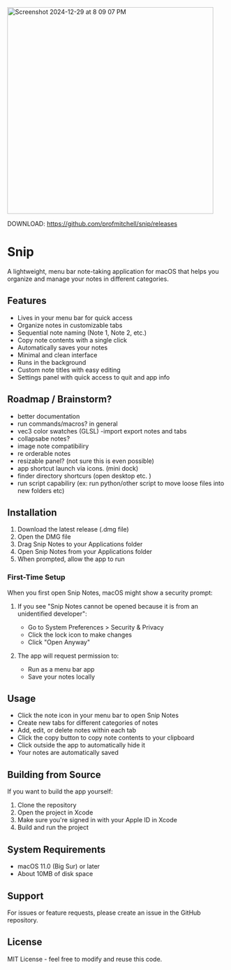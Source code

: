 
<img width="472" alt="Screenshot 2024-12-29 at 8 09 07 PM" src="https://github.com/user-attachments/assets/99d3a80d-ce79-4509-9b2d-79b473a768c9" />

DOWNLOAD: https://github.com/profmitchell/snip/releases

# Snip

A lightweight, menu bar note-taking application for macOS that helps you organize and manage your notes in different categories.

## Features

- Lives in your menu bar for quick access
- Organize notes in customizable tabs
- Sequential note naming (Note 1, Note 2, etc.)
- Copy note contents with a single click
- Automatically saves your notes
- Minimal and clean interface
- Runs in the background
- Custom note titles with easy editing
- Settings panel with quick access to quit and app info

## Roadmap / Brainstorm?
- better documentation
- run commands/macros? in general 
- vec3 color swatches (GLSL)
-import export notes and tabs
- collapsabe notes?
- image note compatibiliry
- re orderable notes
- resizable panel? (not sure this is even possible)
- app shortcut launch via icons. (mini dock)
- finder directory shortcurs (open desktop etc. )
- run script capabiliry (ex: run python/other script to move loose files into new folders etc)


## Installation

1. Download the latest release (.dmg file)
2. Open the DMG file
3. Drag Snip Notes to your Applications folder
4. Open Snip Notes from your Applications folder
5. When prompted, allow the app to run

### First-Time Setup

When you first open Snip Notes, macOS might show a security prompt:

1. If you see "Snip Notes cannot be opened because it is from an unidentified developer":
   - Go to System Preferences > Security & Privacy
   - Click the lock icon to make changes
   - Click "Open Anyway"

2. The app will request permission to:
   - Run as a menu bar app
   - Save your notes locally

## Usage

- Click the note icon in your menu bar to open Snip Notes
- Create new tabs for different categories of notes
- Add, edit, or delete notes within each tab
- Click the copy button to copy note contents to your clipboard
- Click outside the app to automatically hide it
- Your notes are automatically saved

## Building from Source

If you want to build the app yourself:

1. Clone the repository
2. Open the project in Xcode
3. Make sure you're signed in with your Apple ID in Xcode
4. Build and run the project

## System Requirements

- macOS 11.0 (Big Sur) or later
- About 10MB of disk space

## Support

For issues or feature requests, please create an issue in the GitHub repository.

## License

MIT License - feel free to modify and reuse this code.

